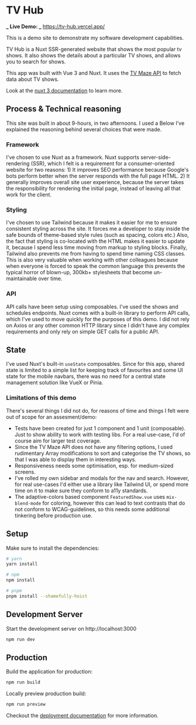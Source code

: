 # TV Hub

**_ Live Demo: _** https://tv-hub.vercel.app/

This is a demo site to demonstrate my software development capabilities.

TV Hub is a Nuxt SSR-generated website that shows the most popular tv shows.
It also shows the details about a particular TV shows, and allows you to search for shows.

This app was built with Vue 3 and Nuxt. It uses the [TV Maze API](https://www.tvmaze.com/api) to fetch data about TV shows.

Look at the [nuxt 3 documentation](https://v3.nuxtjs.org) to learn more.

## Process & Technical reasoning

This site was built in about 9-hours, in two afternoons. I used a
Below I've explained the reasoning behind several choices that were made.

### Framework

I've chosen to use Nuxt as a framework. Nuxt supports server-side-rendering (SSR), which I felt is a requirement for a consumer-oriented website for two reasons: 1) It improves SEO performance because Google's bots perform better when the server responds with the full page HTML. 2) It generally improves overall site user experience, because the server takes the responsibility for rendering the initial page, instead of leaving all that work for the client.

### Styling

I've chosen to use Tailwind because it makes it easier for me to ensure consistent styling across the site. It forces me a developer to stay inside the safe bounds of theme-based style rules (such as spacing, colors etc.) Also, the fact that styling is co-located with the HTML makes it easier to update it, because I spend less time moving from markup to styling blocks. Finally, Tailwind also prevents me from having to spend time naming CSS classes. This is also very valuable when working with other colleagues because when everyone is forced to speak the common language this prevents the typical horror of blown-up, 300kb+ stylesheets that become un-maintainable over time.

### API

API calls have been setup using composables. I've used the shows and schedules endpoints. Nuxt comes with a built-in library to perform API calls, which I've used to move quickly for the purposes of this demo. I did not rely on Axios or any other common HTTP library since I didn't have any complex requirements and only rely on simple GET calls for a public API.

## State

I've used Nuxt's built-in `useState` composables. Since for this app, shared state is limited to a simple list for keeping track of favourites and some UI state for the mobile navbars, there was no need for a central state management solution like VueX or Pinia.

### Limitations of this demo

There's several things I did not do, for reasons of time and things I felt were out of scope for an assesment/demo:

- Tests have been created for just 1 component and 1 unit (composable). Just to show ability to work with testing libs. For a real use-case, I'd of course aim for larger test coverage.
- Since the TV Maze API does not have any filtering options, I used rudimentary Array modifications to sort and categorise the TV shows, so that I was able to display them in interesting ways.
- Responsiveness needs some optimisation, esp. for medium-sized screens.
- I've rolled my own sidebar and modals for the nav and search. However, for real use-cases I'd either use a library like Tailwind UI, or spend more time on it to make sure they conform to a11y standards.
- The adaptive-colors based component `FeaturedShow.vue` uses `mix-blend-mode` for coloring, however this can lead to text contrasts that do not conform to WCAG-guidelines, so this needs some additional tinkering before production use.

## Setup

Make sure to install the dependencies:

```bash
# yarn
yarn install

# npm
npm install

# pnpm
pnpm install --shamefully-hoist
```

## Development Server

Start the development server on http://localhost:3000

```bash
npm run dev
```

## Production

Build the application for production:

```bash
npm run build
```

Locally preview production build:

```bash
npm run preview
```

Checkout the [deployment documentation](https://v3.nuxtjs.org/guide/deploy/presets) for more information.
